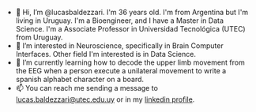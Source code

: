 - 👋 Hi, I’m @lucasbaldezzari. I'm 36 years old. I'm from Argentina but I'm living in Uruguay. I'm a Bioengineer, and I have a Master in Data Science. I'm a Associate Professor in Universidad Tecnológica (UTEC) from Uruguay.
- 👀 I’m interested in Neuroscience, specifically in Brain Computer Interfaces. Other field I'm interested is in Data Science.
- 🌱 I’m currently learning how to decode the upper limb movement from the EEG when a person execute a unilateral movement to write a spanish alphabet character on a board.  
- 📫 You can reach me sending a message to lucas.baldezzari@utec.edu.uy or in my [linkedin profile](https://www.linkedin.com/in/lucasbaldezzari/).

<!---
lucasbaldezzari/lucasbaldezzari is a ✨ special ✨ repository because its `README.md` (this file) appears on your GitHub profile.
You can click the Preview link to take a look at your changes.
--->

